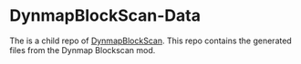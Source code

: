 # DynmapBlockScan-Data
The is a child repo of [DynmapBlockScan](https://github.com/webbukkit/DynmapBlockScan). This repo contains the generated files from the Dynmap Blockscan mod.
